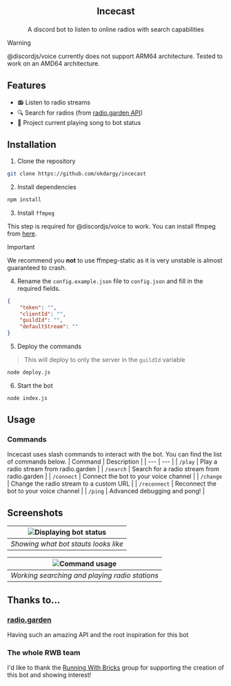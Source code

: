## <p style="text-align: center;">Incecast</p>
<p style="text-align: center;">A discord bot to listen to online radios with search capabilities</p>

> [!WARNING]  
> @discordjs/voice currently does not support ARM64 architecture. Tested to work on an AMD64 architecture.

## Features
- 📻 Listen to radio streams
- 🔍 Search for radios (from [radio.garden API](https://radio.garden))
- 💬 Project current playing song to bot status

## Installation
1. Clone the repository
```bash
git clone https://github.com/okdargy/incecast
```

2. Install dependencies
```bash
npm install
```

3. Install `ffmpeg`

This step is required for @discordjs/voice to work. You can install ffmpeg from [here](https://ffmpeg.org/download.html). 

> [!IMPORTANT]
> We recommend you **not** to use ffmpeg-static as it is very unstable is almost guaranteed to crash.

4. Rename the `config.example.json` file to `config.json` and fill in the required fields.
```json
{
    "token": "",
    "clientId": "",
    "guildId": "",
    "defaultStream": ""
}
```

5. Deploy the commands
> This will deploy to only the server in the `guildId` variable
```bash
node deploy.js
```

6. Start the bot
```bash
node index.js
```

## Usage
### Commands
Incecast uses slash commands to interact with the bot. You can find the list of commands below.
| Command | Description |
| --- | --- |
| `/play` | Play a radio stream from radio.garden |
| `/search` | Search for a radio stream from radio.garden |
| `/connect` | Connect the bot to your voice channel |
| `/change` | Change the radio stream to a custom URL |
| `/reconnect` | Reconnect the bot to your voice channel |
| `/ping` | Advanced debugging and pong! |

## Screenshots

| ![Displaying bot status](https://i.imgur.com/jeaedk2.png) |
|:--:| 
| *Showing what bot stauts looks like* |

| ![Command usage](https://i.imgur.com/jAsyFh7.png) |
|:--:| 
| *Working searching and playing radio stations* |

## Thanks to...
### [radio.garden](https://radio.garden)
Having such an amazing API and the root inspiration for this bot

### The whole RWB team
I'd like to thank the [Running With Bricks](https://github.com/Running-With-Bricks) group for supporting the creation of this bot and showing interest!
